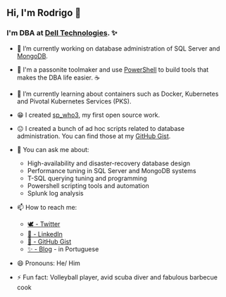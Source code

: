 ## Hi, I'm Rodrigo 👋

### I'm DBA at [Dell Technologies](http://www.delltechnologies.com/). ✨

- 🔭 I’m currently working on database administration of SQL Server and [MongoDB](https://github.com/MongoDB).
- 💚 I'm a passonite toolmaker and use [PowerShell](https://github.com/PowerShell) to build tools that makes the DBA life easier. ☕️ 
- 🌱 I’m currently learning about containers such as Docker, Kubernetes and Pivotal Kubernetes Services (PKS).

- 😁 I created [sp_who3](https://github.com/ronascentes/sp_who3), my first open source work.
- 😐 I created a bunch of ad hoc scripts related to database administration. You can find those at my [GitHub Gist](https://gist.github.com/ronascentes).

- 💬 You can ask me about:
  - High-availability and disaster-recovery database design
  - Performance tuning in SQL Server and MongoDB systems
  - T-SQL querying tuning and programming 
  - Powershell scripting tools and automation
  - Splunk log analysis 

- 📫 How to reach me: 
  - [🕊 - Twitter](https://twitter.com/@ronascentes/)
  - [🏢 - LinkedIn](https://www.linkedin.com/in/rodrigonascentes/)
  - [🦑 - GitHub Gist](https://gist.github.com/ronascentes)
  - [✨ - Blog](https://medium.com/@ronascentes) - in Portuguese

- 😄 Pronouns: He/ Him
- ⚡ Fun fact: Volleyball player, avid scuba diver and fabulous barbecue cook

